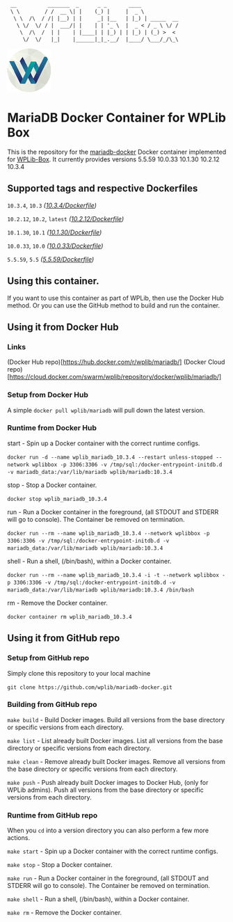 ```
 __          _______  _      _ _       ____
 \ \        / /  __ \| |    (_) |     |  _ \
  \ \  /\  / /| |__) | |     _| |__   | |_) | _____  __
   \ \/  \/ / |  ___/| |    | | '_ \  |  _ < / _ \ \/ /
    \  /\  /  | |    | |____| | |_) | | |_) | (_) >  <
     \/  \/   |_|    |______|_|_.__/  |____/ \___/_/\_\
```

![WPLib-Box](https://github.com/wplib/wplib.github.io/blob/master/WPLib-Box-100x.png)


# MariaDB Docker Container for WPLib Box
This is the repository for the [mariadb-docker](https://www.mariadb.com/) Docker container implemented for [WPLib-Box](https://github.com/wplib/wplib-box).
It currently provides versions 5.5.59 10.0.33 10.1.30 10.2.12 10.3.4


## Supported tags and respective Dockerfiles

`10.3.4`, `10.3` _([10.3.4/Dockerfile](https://github.com/wplib/mariadb-docker/blob/master/10.3.4/Dockerfile))_

`10.2.12`, `10.2`, `latest` _([10.2.12/Dockerfile](https://github.com/wplib/mariadb-docker/blob/master/10.2.12/Dockerfile))_

`10.1.30`, `10.1` _([10.1.30/Dockerfile](https://github.com/wplib/mariadb-docker/blob/master/10.1.30/Dockerfile))_

`10.0.33`, `10.0` _([10.0.33/Dockerfile](https://github.com/wplib/mariadb-docker/blob/master/10.0.33/Dockerfile))_

`5.5.59`, `5.5` _([5.5.59/Dockerfile](https://github.com/wplib/mariadb-docker/blob/master/5.5.59/Dockerfile))_


## Using this container.
If you want to use this container as part of WPLib, then use the Docker Hub method.
Or you can use the GitHub method to build and run the container.


## Using it from Docker Hub

### Links
(Docker Hub repo)[https://hub.docker.com/r/wplib/mariadb/]
(Docker Cloud repo)[https://cloud.docker.com/swarm/wplib/repository/docker/wplib/mariadb/]


### Setup from Docker Hub
A simple `docker pull wplib/mariadb` will pull down the latest version.


### Runtime from Docker Hub
start - Spin up a Docker container with the correct runtime configs.

`docker run -d --name wplib_mariadb_10.3.4 --restart unless-stopped --network wplibbox -p 3306:3306 -v /tmp/sql:/docker-entrypoint-initdb.d -v mariadb_data:/var/lib/mariadb wplib/mariadb:10.3.4`

stop - Stop a Docker container.

`docker stop wplib_mariadb_10.3.4`

run - Run a Docker container in the foreground, (all STDOUT and STDERR will go to console). The Container be removed on termination.

`docker run --rm --name wplib_mariadb_10.3.4 --network wplibbox -p 3306:3306 -v /tmp/sql:/docker-entrypoint-initdb.d -v mariadb_data:/var/lib/mariadb wplib/mariadb:10.3.4`

shell - Run a shell, (/bin/bash), within a Docker container.

`docker run --rm --name wplib_mariadb_10.3.4 -i -t --network wplibbox -p 3306:3306 -v /tmp/sql:/docker-entrypoint-initdb.d -v mariadb_data:/var/lib/mariadb wplib/mariadb:10.3.4 /bin/bash`

rm - Remove the Docker container.

`docker container rm wplib_mariadb_10.3.4`


## Using it from GitHub repo

### Setup from GitHub repo
Simply clone this repository to your local machine

`git clone https://github.com/wplib/mariadb-docker.git`


### Building from GitHub repo
`make build` - Build Docker images. Build all versions from the base directory or specific versions from each directory.


`make list` - List already built Docker images. List all versions from the base directory or specific versions from each directory.


`make clean` - Remove already built Docker images. Remove all versions from the base directory or specific versions from each directory.


`make push` - Push already built Docker images to Docker Hub, (only for WPLib admins). Push all versions from the base directory or specific versions from each directory.


### Runtime from GitHub repo
When you `cd` into a version directory you can also perform a few more actions.

`make start` - Spin up a Docker container with the correct runtime configs.


`make stop` - Stop a Docker container.


`make run` - Run a Docker container in the foreground, (all STDOUT and STDERR will go to console). The Container be removed on termination.


`make shell` - Run a shell, (/bin/bash), within a Docker container.


`make rm` - Remove the Docker container.


